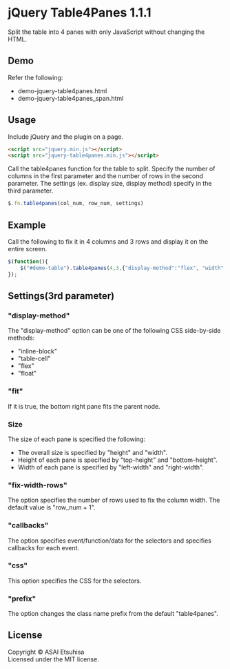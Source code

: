# jQuery Table4Panes 1.1.1
Split the table into 4 panes with only JavaScript without changing the HTML.

## Demo
Refer the following:
* demo-jquery-table4panes.html
* demo-jquery-table4panes_span.html

## Usage

Include jQuery and the plugin on a page.

```html
<script src="jquery.min.js"></script>
<script src="jquery-table4panes.min.js"></script>
```

Call the table4panes function for the table to split.
Specify the number of columns in the first parameter and the number of rows in the second parameter.
The settings (ex. display size, display method) specify in the third parameter.

```js
$.fn.table4panes(col_num, row_num, settings)
```

## Example

Call the following to fix it in 4 columns and 3 rows and display it on the entire screen.

```js
$(function(){
    $("#demo-table").table4panes(4,3,{"display-method":"flex", "width":"100%", "height":"100%", "fit":true});
});
```

## Settings(3rd parameter)

### "display-method"
The "display-method" option can be one of the following CSS side-by-side methods:
* "inline-block"
* "table-cell"
* "flex"
* "float"

### "fit"
If it is true, the bottom right pane fits the parent node.

### Size
The size of each pane is specified the following:
* The overall size is specified by "height" and "width".
* Height of each pane is specified by "top-height" and "bottom-height".
* Width of each pane is specified by "left-width" and "right-width".

### "fix-width-rows"
The option specifies the number of rows used to fix the column width.
The default value is "row_num + 1".

### "callbacks"
The option specifies event/function/data for the selectors and specifies callbacks for each event.

### "css"
This option specifies the CSS for the selectors.

### "prefix"
The option changes the class name prefix from the default "table4panes".

## License
Copyright &copy; ASAI Etsuhisa<br>
Licensed under the MIT license.

